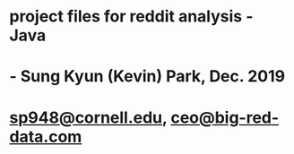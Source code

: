 # project files for reddit analysis - Java
# - Sung Kyun (Kevin) Park, Dec. 2019
# sp948@cornell.edu, ceo@big-red-data.com
